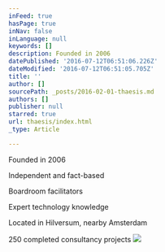 ```yaml
---
inFeed: true
hasPage: true
inNav: false
inLanguage: null
keywords: []
description: Founded in 2006
datePublished: '2016-07-12T06:51:06.226Z'
dateModified: '2016-07-12T06:51:05.705Z'
title: ''
author: []
sourcePath: _posts/2016-02-01-thaesis.md
authors: []
publisher: null
starred: true
url: thaesis/index.html
_type: Article

---
```

Founded in 2006

Independent and fact-based

Boardroom facilitators 

Expert technology knowledge

Located in Hilversum, nearby Amsterdam

250 completed consultancy projects
![](https://the-grid-user-content.s3-us-west-2.amazonaws.com/cff84914-298f-4719-924f-c8b766a537e4.JPG)